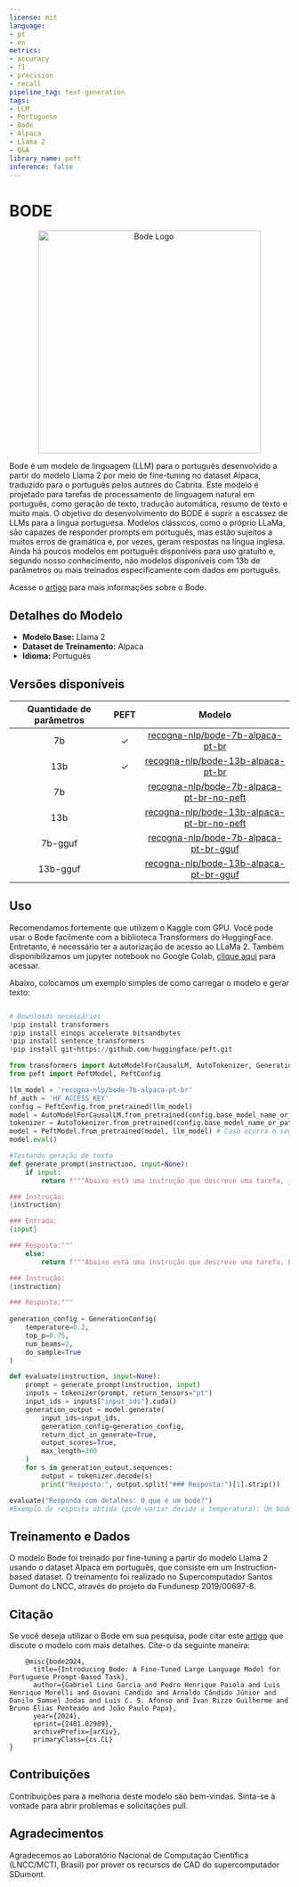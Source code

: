```yaml
---
license: mit
language:
- pt
- en
metrics:
- accuracy
- f1
- precision
- recall
pipeline_tag: text-generation
tags:
- LLM
- Portuguese
- Bode
- Alpaca
- Llama 2
- Q&A
library_name: peft
inference: false
---
```


# BODE

<!--- PROJECT LOGO -->
<p align="center">
  <img src="https://huggingface.co/recogna-nlp/bode-7b-alpaca-pt-br/resolve/main/Logo_Bode_LLM_Circle.png" alt="Bode Logo" width="400" style="margin-left:'auto' margin-right:'auto' display:'block'"/>
</p>

Bode é um modelo de linguagem (LLM) para o português desenvolvido a partir do modelo Llama 2 por meio de fine-tuning no dataset Alpaca, traduzido para o português pelos autores do Cabrita. Este modelo é projetado para tarefas de processamento de linguagem natural em português, como geração de texto, tradução automática, resumo de texto e muito mais. 
O objetivo do desenvolvimento do BODE é suprir a escassez de LLMs para a língua portuguesa. Modelos clássicos, como o próprio LLaMa, são capazes de responder prompts em português, mas estão sujeitos a muitos erros de gramática e, por vezes, geram respostas na língua inglesa. Ainda há poucos modelos em português disponíveis para uso gratuito e, segundo nosso conhecimento, não modelos disponíveis com 13b de parâmetros ou mais treinados especificamente com dados em português. 

Acesse o [artigo](https://arxiv.org/abs/2401.02909) para mais informações sobre o Bode. 


## Detalhes do Modelo

- **Modelo Base:** Llama 2
- **Dataset de Treinamento:** Alpaca
- **Idioma:** Português

## Versões disponíveis

| Quantidade de parâmetros       | PEFT | Modelo                                                                                      | 
| :-:                            | :-:  |  :-:                                                                                         | 
| 7b                             | &check; | [recogna-nlp/bode-7b-alpaca-pt-br](https://huggingface.co/recogna-nlp/bode-7b-alpaca-pt-br)  |
| 13b                            | &check; | [recogna-nlp/bode-13b-alpaca-pt-br](https://huggingface.co/recogna-nlp/bode-13b-alpaca-pt-br)|
| 7b                             |    | [recogna-nlp/bode-7b-alpaca-pt-br-no-peft](https://huggingface.co/recogna-nlp/bode-7b-alpaca-pt-br-no-peft)  |
| 13b                             |    | [recogna-nlp/bode-13b-alpaca-pt-br-no-peft](https://huggingface.co/recogna-nlp/bode-13b-alpaca-pt-br-no-peft)  |
| 7b-gguf                             |    | [recogna-nlp/bode-7b-alpaca-pt-br-gguf](https://huggingface.co/recogna-nlp/bode-7b-alpaca-pt-br-gguf)  |
| 13b-gguf                             |    | [recogna-nlp/bode-13b-alpaca-pt-br-gguf](https://huggingface.co/recogna-nlp/bode-13b-alpaca-pt-br-gguf)  |

## Uso

Recomendamos fortemente que utilizem o Kaggle com GPU. Você pode usar o Bode facilmente com a biblioteca Transformers do HuggingFace. Entretanto, é necessário ter a autorização de acesso ao LLaMa 2. Também disponibilizamos um jupyter notebook no Google Colab, [clique aqui](https://colab.research.google.com/drive/1uqVCED2wNPXIa7On0OAnghJNr13PUB5o?usp=sharing) para acessar.

Abaixo, colocamos um exemplo simples de como carregar o modelo e gerar texto:

```python

# Downloads necessários
!pip install transformers
!pip install einops accelerate bitsandbytes
!pip install sentence_transformers
!pip install git+https://github.com/huggingface/peft.git

from transformers import AutoModelForCausalLM, AutoTokenizer, GenerationConfig
from peft import PeftModel, PeftConfig

llm_model = 'recogna-nlp/bode-7b-alpaca-pt-br'
hf_auth = 'HF_ACCESS_KEY'
config = PeftConfig.from_pretrained(llm_model)
model = AutoModelForCausalLM.from_pretrained(config.base_model_name_or_path, trust_remote_code=True, return_dict=True, load_in_8bit=True, device_map='auto', token=hf_auth)
tokenizer = AutoTokenizer.from_pretrained(config.base_model_name_or_path, token=hf_auth)
model = PeftModel.from_pretrained(model, llm_model) # Caso ocorra o seguinte erro: "ValueError: We need an `offload_dir`... Você deve acrescentar o parâmetro: offload_folder="./offload_dir".
model.eval()

#Testando geração de texto
def generate_prompt(instruction, input=None):
    if input:
        return f"""Abaixo está uma instrução que descreve uma tarefa, juntamente com uma entrada que fornece mais contexto. Escreva uma resposta que complete adequadamente o pedido.

### Instrução:
{instruction}

### Entrada:
{input}

### Resposta:"""
    else:
        return f"""Abaixo está uma instrução que descreve uma tarefa. Escreva uma resposta que complete adequadamente o pedido.

### Instrução:
{instruction}

### Resposta:"""
     
generation_config = GenerationConfig(
    temperature=0.2,
    top_p=0.75,
    num_beams=2,
    do_sample=True
)

def evaluate(instruction, input=None):
    prompt = generate_prompt(instruction, input)
    inputs = tokenizer(prompt, return_tensors="pt")
    input_ids = inputs["input_ids"].cuda()
    generation_output = model.generate(
        input_ids=input_ids,
        generation_config=generation_config,
        return_dict_in_generate=True,
        output_scores=True,
        max_length=300
    )
    for s in generation_output.sequences:
        output = tokenizer.decode(s)
        print("Resposta:", output.split("### Resposta:")[1].strip())

evaluate("Responda com detalhes: O que é um bode?")
#Exemplo de resposta obtida (pode variar devido a temperatura): Um bode é um animal do gênero Bubalus, da família Bovidae, que é um membro da ordem Artiodactyla. Os bodes são mamíferos herbívoros que são nativos da Ásia, África e Europa. Eles são conhecidos por seus cornos, que podem ser usados para defesa e como uma ferramenta.
```

## Treinamento e Dados

O modelo Bode foi treinado por fine-tuning a partir do modelo Llama 2 usando o dataset Alpaca em português, que consiste em um Instruction-based dataset. O treinamento foi realizado no Supercomputador Santos Dumont do LNCC, através do projeto da Fundunesp 2019/00697-8.

## Citação

Se você deseja utilizar o Bode em sua pesquisa, pode citar este [artigo](https://arxiv.org/abs/2401.02909) que discute o modelo com mais detalhes. Cite-o da seguinte maneira:


```
    @misc{bode2024,
      title={Introducing Bode: A Fine-Tuned Large Language Model for Portuguese Prompt-Based Task}, 
      author={Gabriel Lino Garcia and Pedro Henrique Paiola and Luis Henrique Morelli and Giovani Candido and Arnaldo Cândido Júnior and Danilo Samuel Jodas and Luis C. S. Afonso and Ivan Rizzo Guilherme and Bruno Elias Penteado and João Paulo Papa},
      year={2024},
      eprint={2401.02909},
      archivePrefix={arXiv},
      primaryClass={cs.CL}
}
```

## Contribuições

Contribuições para a melhoria deste modelo são bem-vindas. Sinta-se à vontade para abrir problemas e solicitações pull.

## Agradecimentos

Agradecemos ao Laboratório Nacional de Computação Científica (LNCC/MCTI, Brasil) por prover os recursos de CAD do supercomputador SDumont.